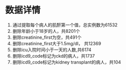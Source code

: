 # 数据详情

1. 通过提取每个病人的肌酐第一个值，总实例数为61532
2. 删除年龄小于18岁的人，共8201个
3. 删除creatinine_first为空，共491个
4. 删除creatinine_first大于1.5mg/dl， 共12369
5. 删除icu入院时间小于一天的人数,共6174
6. 删除icd9_code标记为ckd的病人，共1737
7. 删除icd9_code标记为kidney transplant的病人，共104